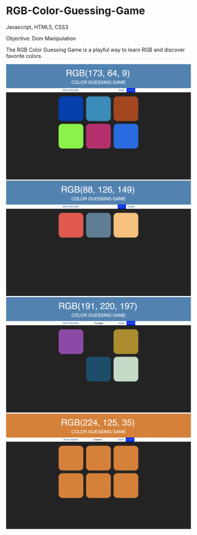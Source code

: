 # RGB-Color-Guessing-Game

Javascript, HTML5, CSS3

Objective: Dom Manipulation

The RGB Color Guessing Game is a playful way to learn RGB and discover favorite colors.

![initial screen](screenshots/main.png)
![easy mode](screenshots/easy-mode.png)
![hard mode](screenshots/hard-mode.png)
![winner](screenshots/winner.png)
